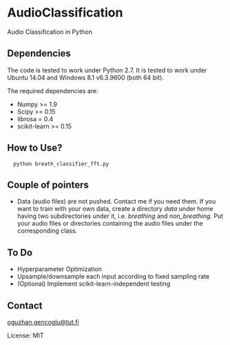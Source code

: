 # AudioClassification
Audio Classification in Python

## Dependencies
The code is tested to work under Python 2.7.
It is tested to work under Ubuntu 14.04 and Windows 8.1 v6.3.9600 (both 64 bit).

The required dependencies are:
- Numpy >= 1.9
- Scipy >= 0.15
- librosa = 0.4
- scikit-learn >= 0.15

## How to Use?
```
  python breath_classifier_fft.py
```

## Couple of pointers
- Data (audio files) are not pushed. Contact me if you need them. If you want to train with your own data, create a directory *data* under home having two subdirectories under it, i.e. *breathing* and *non_breathing*. Put your audio files or directories containing the audio files under the corresponding class. 

## To Do
- Hyperparameter Optimization
- Upsample/downsample each input according to fixed sampling rate
- (Optional) Implement scikit-learn-independent testing

## Contact
oguzhan.gencoglu@tut.fi

License: MIT
